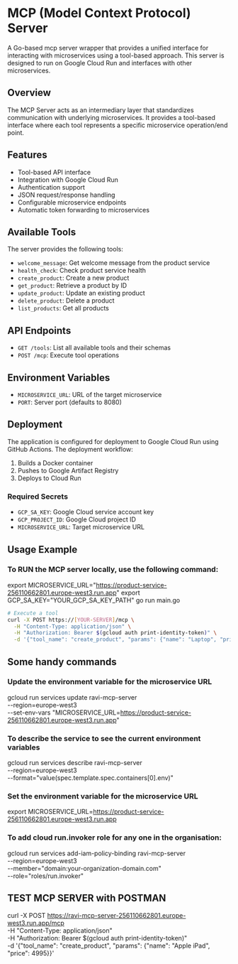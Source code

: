 # MCP (Model Context Protocol) Server

A Go-based mcp server wrapper that provides a unified interface for interacting with microservices using a tool-based approach. 
This server is designed to run on Google Cloud Run and interfaces with other microservices.

## Overview

The MCP Server acts as an intermediary layer that standardizes communication with underlying microservices. 
It provides a tool-based interface where each tool represents a specific microservice operation/end point.

## Features

- Tool-based API interface
- Integration with Google Cloud Run
- Authentication support
- JSON request/response handling
- Configurable microservice endpoints
- Automatic token forwarding to microservices

## Available Tools

The server provides the following tools:
- `welcome_message`: Get welcome message from the product service
- `health_check`: Check product service health
- `create_product`: Create a new product
- `get_product`: Retrieve a product by ID
- `update_product`: Update an existing product
- `delete_product`: Delete a product
- `list_products`: Get all products

## API Endpoints

- `GET /tools`: List all available tools and their schemas
- `POST /mcp`: Execute tool operations

## Environment Variables

- `MICROSERVICE_URL`: URL of the target microservice
- `PORT`: Server port (defaults to 8080)

## Deployment

The application is configured for deployment to Google Cloud Run using GitHub Actions. The deployment workflow:
1. Builds a Docker container
2. Pushes to Google Artifact Registry
3. Deploys to Cloud Run

### Required Secrets

- `GCP_SA_KEY`: Google Cloud service account key
- `GCP_PROJECT_ID`: Google Cloud project ID
- `MICROSERVICE_URL`: Target microservice URL

## Usage Example

### To RUN the MCP server locally, use the following command:

export MICROSERVICE_URL="https://product-service-256110662801.europe-west3.run.app"
export GCP_SA_KEY="YOUR_GCP_SA_KEY_PATH"
go run main.go

```bash
# Execute a tool
curl -X POST https://[YOUR-SERVER]/mcp \
  -H "Content-Type: application/json" \
  -H "Authorization: Bearer $(gcloud auth print-identity-token)" \
  -d '{"tool_name": "create_product", "params": {"name": "Laptop", "price": 999}}'

```

## Some handy commands

### Update the environment variable for the microservice URL
gcloud run services update ravi-mcp-server \
    --region=europe-west3 \
    --set-env-vars "MICROSERVICE_URL=https://product-service-256110662801.europe-west3.run.app"

### To describe the service to see the current environment variables
gcloud run services describe ravi-mcp-server \
  --region=europe-west3 \
  --format="value(spec.template.spec.containers[0].env)"

### Set the environment variable for the microservice URL
export MICROSERVICE_URL=https://product-service-256110662801.europe-west3.run.app


### To add cloud run.invoker role for any one in the organisation:
gcloud run services add-iam-policy-binding ravi-mcp-server \
  --region=europe-west3 \
  --member="domain:your-organization-domain.com" \
  --role="roles/run.invoker"



## TEST MCP SERVER with POSTMAN

curl -X POST https://ravi-mcp-server-256110662801.europe-west3.run.app/mcp \
-H "Content-Type: application/json" \
-H "Authorization: Bearer $(gcloud auth print-identity-token)" \
-d '{"tool_name": "create_product", "params": {"name": "Apple iPad", "price": 4995}}'
